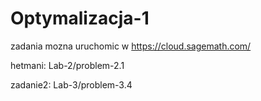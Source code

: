 # Optymalizacja-1

zadania mozna uruchomic w https://cloud.sagemath.com/

hetmani: Lab-2/problem-2.1

zadanie2: Lab-3/problem-3.4
